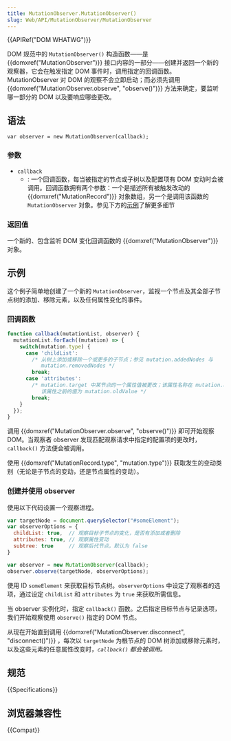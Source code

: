 ```yaml
---
title: MutationObserver.MutationObserver()
slug: Web/API/MutationObserver/MutationObserver
---
```


{{APIRef("DOM WHATWG")}}

DOM 规范中的 `MutationObserver()` 构造函数——是 {{domxref("MutationObserver")}} 接口内容的一部分——创建并返回一个新的观察器，它会在触发指定 DOM 事件时，调用指定的回调函数。MutationObserver 对 DOM 的观察不会立即启动；而必须先调用 {{domxref("MutationObserver.observe", "observe()")}} 方法来确定，要监听哪一部分的 DOM 以及要响应哪些更改。

## 语法

```plain
var observer = new MutationObserver(callback);
```

### 参数

- `callback`
  - : 一个回调函数，每当被指定的节点或子树以及配置项有 DOM 变动时会被调用。回调函数拥有两个参数：一个是描述所有被触发改动的 {{domxref("MutationRecord")}} 对象数组，另一个是调用该函数的 `MutationObserver` 对象。参见下方的[示例](#示例)了解更多细节

### 返回值

一个新的、包含监听 DOM 变化回调函数的 {{domxref("MutationObserver")}} 对象。

## 示例

这个例子简单地创建了一个新的 `MutationObserver`，监视一个节点及其全部子节点树的添加、移除元素，以及任何属性变化的事件。

### 回调函数

```js
function callback(mutationList, observer) {
  mutationList.forEach((mutation) => {
    switch(mutation.type) {
      case 'childList':
        /* 从树上添加或移除一个或更多的子节点；参见 mutation.addedNodes 与
           mutation.removedNodes */
        break;
      case 'attributes':
        /* mutation.target 中某节点的一个属性值被更改；该属性名称在 mutation.attributeName 中，
           该属性之前的值为 mutation.oldValue */
        break;
    }
  });
}
```

调用 {{domxref("MutationObserver.observe", "observe()")}} 即可开始观察 DOM。当观察者 observer 发现匹配观察请求中指定的配置项的更改时，`callback()` 方法便会被调用。

使用 {{domxref("MutationRecord.type", "mutation.type")}} 获取发生的变动类别（无论是子节点的变动，还是节点属性的变动）。

### 创建并使用 observer

使用以下代码设置一个观察进程。

```js
var targetNode = document.querySelector("#someElement");
var observerOptions = {
  childList: true,  // 观察目标子节点的变化，是否有添加或者删除
  attributes: true, // 观察属性变动
  subtree: true     // 观察后代节点，默认为 false
}

var observer = new MutationObserver(callback);
observer.observe(targetNode, observerOptions);
```

使用 ID `someElement` 来获取目标节点树。`observerOptions` 中设定了观察者的选项，通过设定 `childList` 和 `attributes` 为 `true` 来获取所需信息。

当 observer 实例化时，指定 `callback()` 函数。之后指定目标节点与记录选项，我们开始观察使用 `observe()` 指定的 DOM 节点。

从现在开始直到调用 {{domxref("MutationObserver.disconnect", "disconnect()")}} ，每次以 `targetNode` 为根节点的 DOM 树添加或移除元素时，以及这些元素的任意属性改变时，_`callback()` 都会被调用。_

## 规范

{{Specifications}}

## 浏览器兼容性

{{Compat}}
